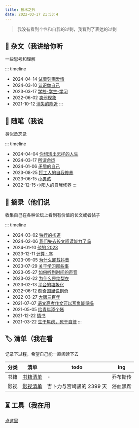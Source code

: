```yaml
---
title: 技术之外
date: 2022-03-17 21:53:4
---
```


> 我没有看到个性和自我的过剩，我看到了表达的过剩

## 📜 杂文（我讲给你听

一些思考和理解

::: timeline

- 2024-04-14 [试着刻画爱情](resources/essays/试着刻画爱情)
- 2024-03-10 [认识你自己](resources/essays/认识你自己)
- 2023-03-17 [学校-学生-学习](resources/essays/学校-学生-学习)
- 2022-06-02 [卖弱现象](resources/essays/卖弱现象)
- 2021-10-12 [消失的附近](resources/essays/消失的附近)
  :::

## 📃 随笔（我说

类似备忘录

::: timeline

- 2024-04-04 [你想活出怎样的人生](resources/notes/你想活出怎样的人生)
- 2024-03-17 [所谓命运](resources/notes/所谓命运)
- 2024-01-06 [矛盾的自己](resources/notes/矛盾的自己)
- 2023-08-25 [打工人的自我修养](resources/notes/打工人的自我修养)
- 2023-06-15 [小男孩](resources/notes/theboy)
- 2022-12-15 [小阳人的自我修养](resources/notes/小阳人的自我修养)
  :::

## 📄 摘录（他们说

收集自己在各种论坛上看到有价值的长文或者帖子

::: timeline

- 2024-03-02 [独行的栈道](resources/extract/独行的栈道)
- 2024-02-06 [我们失去长文阅读能力了吗](resources/extract/我们失去长文阅读能力了吗)
- 2024-01-10 [他的 2023](resources/extract/他的2023-我的理想)
- 2023-12-11 [计算 · 序](resources/extract/计算-序)
- 2023-09-05 [为什么卸载抖音](resources/extract/为什么卸载抖音)
- 2023-07-29 [关于学习那些事](resources/extract/关于学习那些事)
- 2023-05-27 [如何听到时间的声音](resources/extract/如何听到时间的声音)
- 2023-02-22 [为什么是绘梨衣](resources/extract/为什么是绘梨衣)
- 2023-02-13 [平台的垃圾化](resources/extract/平台的垃圾化)
- 2022-06-12 [刻奇国里说刻奇](resources/extract/刻奇国里说刻奇)
- 2022-03-27 [大唐三百年](resources/extract/大唐三百年)
- 2021-07-07 [语文高考作文可以写负能量吗](resources/extract/语文高考作文可以写负能量作文吗)
- 2021-05-05 [给青年添个堵](resources/extract/给青年添个堵)
- 2021-12-22 [情书](resources/extract/情书)
- 2021-03-22 [生于焦虑，死于自律](resources/extract/生于焦虑-死于自律)
  :::

## 🏷️ 清单（我在看

记录下过程，希望自己能一直阅读下去

| 分类 | 清单                                | todo                     | ing      |
| ---- | ----------------------------------- | ------------------------ | -------- |
| 书籍 | [书籍清单](resources/list/书籍清单) | -                        | 乔布斯传 |
| 影视 | [影视清单](resources/list/影视清单) | 吉卜力与宫﨑骏的 2399 天 | 浴血黑帮 |

## ⏳ 工具（我在用

[点这里](/tools)

